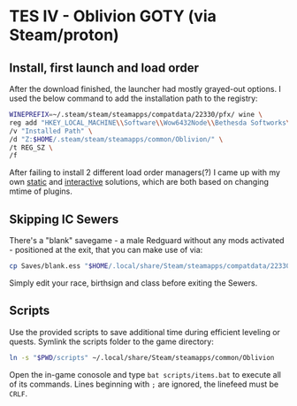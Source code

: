 # TES IV - Oblivion GOTY (via Steam/proton)

## Install, first launch and load order

After the download finished, the launcher had mostly grayed-out options. I used the below command to add the installation path to the registry:

```sh
WINEPREFIX=~/.steam/steam/steamapps/compatdata/22330/pfx/ wine \
reg add "HKEY_LOCAL_MACHINE\\Software\\Wow6432Node\\Bethesda Softworks\\Oblivion" \
/v "Installed Path" \
/d "Z:$HOME/.steam/steam/steamapps/common/Oblivion/" \
/t REG_SZ \
/f
```

After failing to install 2 different load order managers(?) I came up with my own [static](./static.sh) and [interactive](./interactive.py) solutions, which are both based on changing mtime of plugins.

## Skipping IC Sewers

There's a "blank" savegame - a male Redguard without any mods activated - positioned at the exit, that you can make use of via:

```sh
cp Saves/blank.ess "$HOME/.local/share/Steam/steamapps/compatdata/22330/pfx/drive_c/users/steamuser/Documents/My Games/Oblivion/Saves"
```

Simply edit your race, birthsign and class before exiting the Sewers.

## Scripts

Use the provided scripts to save additional time during efficient leveling or quests. Symlink the scripts folder to the game directory:

```sh
ln -s "$PWD/scripts" ~/.local/share/Steam/steamapps/common/Oblivion
```

Open the in-game conosole and type `bat scripts/items.bat` to execute all of its commands. Lines beginning with `;` are ignored, the linefeed must be `CRLF`.

